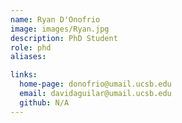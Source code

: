 ```yaml
---
name: Ryan D'Onofrio
image: images/Ryan.jpg
description: PhD Student
role: phd
aliases:

links:
  home-page: donofrio@umail.ucsb.edu
  email: davidaguilar@umail.ucsb.edu
  github: N/A
---
```



